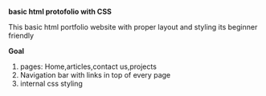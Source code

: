 **basic html protofolio with CSS**
<br>

This basic html portfolio website with proper layout and styling
its beginner friendly


**Goal**
<ol>
  <li>pages: Home,articles,contact us,projects</li>
  <li>Navigation bar with links in top of every page</li>
  <li>internal css styling</li>
</oll>


